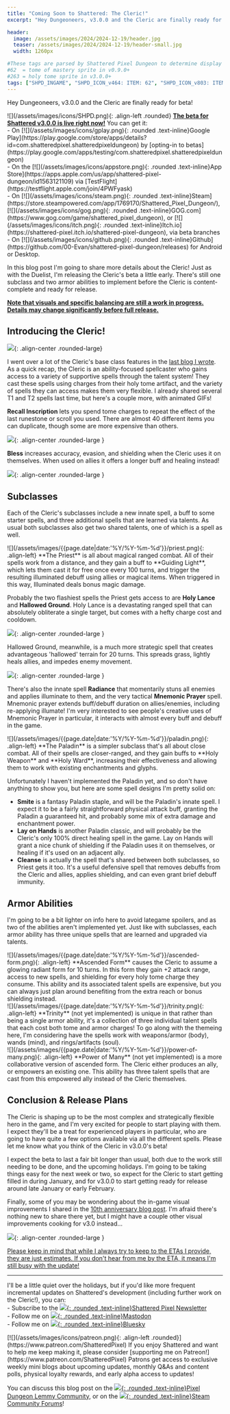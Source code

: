 ```yaml
---
title: "Coming Soon to Shattered: The Cleric!"
excerpt: "Hey Dungeoneers, v3.0.0 and the Cleric are finally ready for beta! In this blog post I'm going to share more details about the Cleric! Just as with the Duelist, I'm releasing the Cleric's beta a little early. There's still one subclass and two armor abilities to implement before the Cleric is content-complete and ready for release."

header:
  image: /assets/images/2024/2024-12-19/header.jpg
  teaser: /assets/images/2024/2024-12-19/header-small.jpg
  width: 1260px

#These tags are parsed by Shattered Pixel Dungeon to determine display in its news feed
#62  = tome of mastery sprite in v0.9.0+
#263 = holy tome sprite in v3.0.0+
tags: ["SHPD_INGAME", "SHPD_ICON_v464: ITEM: 62", "SHPD_ICON_v803: ITEM: 263"]
---
```


Hey Dungeoneers, v3.0.0 and the Cleric are finally ready for beta!

<div markdown="1" class="img-text">
![](/assets/images/icons/SHPD.png){: .align-left .rounded} <b><u>The beta for Shattered v3.0.0 is live right now!</u></b> You can get it:<br>- On [![](/assets/images/icons/gplay.png){: .rounded .text-inline}Google Play](https://play.google.com/store/apps/details?id=com.shatteredpixel.shatteredpixeldungeon) by [opting-in to betas](https://play.google.com/apps/testing/com.shatteredpixel.shatteredpixeldungeon)<br>- On the [![](/assets/images/icons/appstore.png){: .rounded .text-inline}App Store](https://apps.apple.com/us/app/shattered-pixel-dungeon/id1563121109) via [TestFlight](https://testflight.apple.com/join/4PWFyask)<br>- On [![](/assets/images/icons/steam.png){: .rounded .text-inline}Steam](https://store.steampowered.com/app/1769170/Shattered_Pixel_Dungeon/), [![](/assets/images/icons/gog.png){: .rounded .text-inline}GOG.com](https://www.gog.com/game/shattered_pixel_dungeon), or [![](/assets/images/icons/itch.png){: .rounded .text-inline}Itch.io](https://shattered-pixel.itch.io/shattered-pixel-dungeon), via beta branches<br>- On [![](/assets/images/icons/github.png){: .rounded .text-inline}Github](https://github.com/00-Evan/shattered-pixel-dungeon/releases) for Android or Desktop.
</div>

In this blog post I'm going to share more details about the Cleric! Just as with the Duelist, I'm releasing the Cleric's beta a little early. There's still one subclass and two armor abilities to implement before the Cleric is content-complete and ready for release.

<b><u>Note that visuals and specific balancing are still a work in progress. Details may change significantly before full release.</u></b>

## Introducing the Cleric!

![](/assets/images/{{page.date|date:'%Y/%Y-%m-%d'}}/cleric.jpg){: .align-center .rounded-large}

I went over a lot of the Cleric's base class features in the [last blog I wrote](/blog/coming-soon-to-shattered-a-sixth-hero.html). As a quick recap, the Cleric is an ability-focused spellcaster who gains access to a variety of supportive spells through the talent system! They cast these spells using charges from their holy tome artifact, and the variety of spells they can access makes them very flexible. I already shared several T1 and T2 spells last time, but here's a couple more, with animated GIFs!

**Recall Inscription** lets you spend tome charges to repeat the effect of the last runestone or scroll you used. There are almost 40 different items you can duplicate, though some are more expensive than others.

![](/assets/images/{{page.date|date:'%Y/%Y-%m-%d'}}/recall-glyph.gif){: .align-center .rounded-large }

**Bless** increases accuracy, evasion, and shielding when the Cleric uses it on themselves. When used on allies it offers a longer buff and healing instead!

![](/assets/images/{{page.date|date:'%Y/%Y-%m-%d'}}/bless.gif){: .align-center .rounded-large }

## Subclasses

Each of the Cleric's subclasses include a new innate spell, a buff to some starter spells, and three additional spells that are learned via talents. As usual both subclasses also get two shared talents, one of which is a spell as well.

<div markdown="1" class="img-text">
![](/assets/images/{{page.date|date:'%Y/%Y-%m-%d'}}/priest.png){: .align-left}
**The Priest** is all about magical ranged combat. All of their spells work from a distance, and they gain a buff to **Guiding Light**, which lets them cast it for free once every 100 turns, and trigger the resulting illuminated debuff using allies or magical items. When triggered in this way, Illuminated deals bonus magic damage.
</div>

Probably the two flashiest spells the Priest gets access to are **Holy Lance** and **Hallowed Ground**. Holy Lance is a devastating ranged spell that can absolutely obliterate a single target, but comes with a hefty charge cost and cooldown.

![](/assets/images/{{page.date|date:'%Y/%Y-%m-%d'}}/holy-lance.gif){: .align-center .rounded-large }

Hallowed Ground, meanwhile, is a much more strategic spell that creates advantageous 'hallowed' terrain for 20 turns. This spreads grass, lightly heals allies, and impedes enemy movement.

![](/assets/images/{{page.date|date:'%Y/%Y-%m-%d'}}/hallowed-ground.gif){: .align-center .rounded-large }

There's also the innate spell **Radiance** that momentarily stuns all enemies and applies illuminate to them, and the very tactical **Mnemonic Prayer** spell. Mnemonic prayer extends buff/debuff duration on allies/enemies, including re-applying illumate! I'm very interested to see people's creative uses of Mnemonic Prayer in particular, it interacts with almost every buff and debuff in the game.

<div markdown="1" class="img-text">
![](/assets/images/{{page.date|date:'%Y/%Y-%m-%d'}}/paladin.png){: .align-left}
**The Paladin** is a simpler subclass that's all about close combat. All of their spells are closer-ranged, and they gain buffs to **Holy Weapon** and **Holy Ward**, increasing their effectiveness and allowing them to work with existing enchantments and glyphs.
</div>

Unfortunately I haven't implemented the Paladin yet, and so don't have anything to show you, but here are some spell designs I'm pretty solid on:

- **Smite** is a fantasy Paladin staple, and will be the Paladin's innate spell. I expect it to be a fairly straightforward physical attack buff, granting the Paladin a guaranteed hit, and probably some mix of extra damage and enchantment power.
- **Lay on Hands** is another Paladin classic, and will probably be the Cleric's only 100% direct healing spell in the game. Lay on Hands will grant a nice chunk of shielding if the Paladin uses it on themselves, or healing if it's used on an adjacent ally.
- **Cleanse** is actually the spell that's shared between both subclasses, so Priest gets it too. It's a useful defensive spell that removes debuffs from the Cleric and allies, applies shielding, and can even grant brief debuff immunity.

## Armor Abilities

I'm going to be a bit lighter on info here to avoid lategame spoilers, and as two of the abilities aren't implemented yet. Just like with subclasses, each armor ability has three unique spells that are learned and upgraded via talents.

<div markdown="1" class="img-text">
![](/assets/images/{{page.date|date:'%Y/%Y-%m-%d'}}/ascended-form.png){: .align-left}
**Ascended Form** causes the Cleric to assume a glowing radiant form for 10 turns. In this form they gain +2 attack range, access to new spells, and shielding for every holy tome charge they consume. This ability and its associated talent spells are expensive, but you can always just plan around benefiting from the extra reach or bonus shielding instead.
</div>

<div markdown="1" class="img-text">
![](/assets/images/{{page.date|date:'%Y/%Y-%m-%d'}}/trinity.png){: .align-left}
**Trinity** (not yet implemented) is unique in that rather than being a single armor ability, it's a collection of three individual talent spells that each cost both tome and armor charges! To go along with the themeing here, I'm considering have the spells work with weapons/armor (body), wands (mind), and rings/artifacts (soul).
</div>

<div markdown="1" class="img-text">
![](/assets/images/{{page.date|date:'%Y/%Y-%m-%d'}}/power-of-many.png){: .align-left}
**Power of Many** (not yet implemented) is a more collaborative version of ascended form. The Cleric either produces an ally, or empowers an existing one. This ability has three talent spells that are cast from this empowered ally instead of the Cleric themselves.
</div>

## Conclusion & Release Plans

The Cleric is shaping up to be the most complex and strategically flexible hero in the game, and I'm very excited for people to start playing with them. I expect they'll be a treat for experienced players in particular, who are going to have quite a few options available via all the different spells. Please let me know what you think of the Cleric in v3.0.0's beta!

I expect the beta to last a fair bit longer than usual, both due to the work still needing to be done, and the upcoming holidays. I'm going to be taking things easy for the next week or two, so expect for the Cleric to start getting filled in during January, and for v3.0.0 to start getting ready for release around late January or early February.

Finally, some of you may be wondering about the in-game visual improvements I shared in the [10th anniversary blog post](/blog/ten-years-of-shattered-pixel-dungeon.html#new-pixel-art). I'm afraid there's nothing new to share there yet, but I might have a couple other visual improvements cooking for v3.0 instead...

![](/assets/images/{{page.date|date:'%Y/%Y-%m-%d'}}/title.webp){: .align-center .rounded-large }

<u>Please keep in mind that while I always try to keep to the ETAs I provide, they are just estimates. If you don't hear from me by the ETA, it means I'm still busy with the update!</u>

---

I'll be a little quiet over the holidays, but if you'd like more frequent incremental updates on Shattered's development (including further work on the Cleric!), you can:<br>- Subscribe to the [![](/assets/images/icons/avatar.png){: .rounded .text-inline}Shattered Pixel Newsletter](/newsletter)<br>- Follow me on [![](/assets/images/icons/mastodon.png){: .rounded .text-inline}Mastodon](https://mastodon.gamedev.place/@ShatteredPixel)<br>- Follow me on [![](/assets/images/icons/bluesky.png){: .rounded .text-inline}Bluesky](https://bsky.app/profile/shatteredpixel.com)

<div markdown="1" style="display: inline-block;">
[![](/assets/images/icons/patreon.png){: .align-left .rounded}](https://www.patreon.com/ShatteredPixel) If you enjoy Shattered and want to help me keep making it, please consider [supporting me on Patreon!](https://www.patreon.com/ShatteredPixel) Patrons get access to exclusive weekly mini blogs about upcoming updates, monthly Q&As and content polls, physical loyalty rewards, and early alpha access to updates!
</div>

You can discuss this blog post on the [![](/assets/images/icons/lemmy.png){: .rounded .text-inline}Pixel Dungeon Lemmy Community](https://lemmy.world/post/23320823), or on the [![](/assets/images/icons/steam.png){: .rounded .text-inline}Steam Community Forums](https://steamcommunity.com/app/1769170/eventcomments/595135813103128726)!